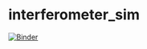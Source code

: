 # interferometer_sim

[![Binder](https://mybinder.org/badge_logo.svg)](https://mybinder.org/v2/gh/saint-germain/interferometer_sim/HEAD)
